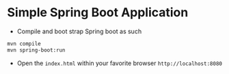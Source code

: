 # Simple Spring Boot Application

- Compile and boot strap Spring boot as such

```bash
mvn compile
mvn spring-boot:run
```

- Open the `index.html` within your favorite browser `http://localhost:8080`